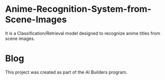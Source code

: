 # Anime-Recognition-System-from-Scene-Images
It is a Classification/Retrieval model designed to recognize anime titles from scene images.

# Blog


This project was created as part of the AI Builders program.
